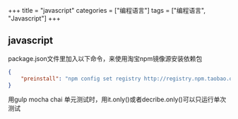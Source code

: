 +++
title = "javascript"
categories = ["编程语言"]
tags = ["编程语言", "Javascript"]
+++

## javascript

package.json文件里加入以下命令，来使用淘宝npm镜像源安装依赖包

```json
{
    "preinstall": "npm config set registry http://registry.npm.taobao.org/"
}
```

用gulp mocha chai 单元测试时，用it.only()或者decribe.only()可以只运行单次测试
